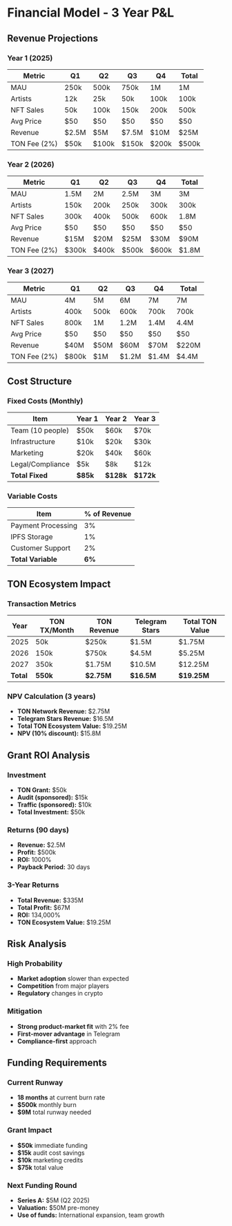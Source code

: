 # Financial Model - 3 Year P&L

## Revenue Projections

### Year 1 (2025)
| Metric | Q1 | Q2 | Q3 | Q4 | Total |
|--------|----|----|----|----|-------|
| MAU | 250k | 500k | 750k | 1M | 1M |
| Artists | 12k | 25k | 50k | 100k | 100k |
| NFT Sales | 50k | 100k | 150k | 200k | 500k |
| Avg Price | $50 | $50 | $50 | $50 | $50 |
| Revenue | $2.5M | $5M | $7.5M | $10M | $25M |
| TON Fee (2%) | $50k | $100k | $150k | $200k | $500k |

### Year 2 (2026)
| Metric | Q1 | Q2 | Q3 | Q4 | Total |
|--------|----|----|----|----|-------|
| MAU | 1.5M | 2M | 2.5M | 3M | 3M |
| Artists | 150k | 200k | 250k | 300k | 300k |
| NFT Sales | 300k | 400k | 500k | 600k | 1.8M |
| Avg Price | $50 | $50 | $50 | $50 | $50 |
| Revenue | $15M | $20M | $25M | $30M | $90M |
| TON Fee (2%) | $300k | $400k | $500k | $600k | $1.8M |

### Year 3 (2027)
| Metric | Q1 | Q2 | Q3 | Q4 | Total |
|--------|----|----|----|----|-------|
| MAU | 4M | 5M | 6M | 7M | 7M |
| Artists | 400k | 500k | 600k | 700k | 700k |
| NFT Sales | 800k | 1M | 1.2M | 1.4M | 4.4M |
| Avg Price | $50 | $50 | $50 | $50 | $50 |
| Revenue | $40M | $50M | $60M | $70M | $220M |
| TON Fee (2%) | $800k | $1M | $1.2M | $1.4M | $4.4M |

## Cost Structure

### Fixed Costs (Monthly)
| Item | Year 1 | Year 2 | Year 3 |
|------|--------|--------|--------|
| Team (10 people) | $50k | $60k | $70k |
| Infrastructure | $10k | $20k | $30k |
| Marketing | $20k | $40k | $60k |
| Legal/Compliance | $5k | $8k | $12k |
| **Total Fixed** | **$85k** | **$128k** | **$172k** |

### Variable Costs
| Item | % of Revenue |
|------|-------------|
| Payment Processing | 3% |
| IPFS Storage | 1% |
| Customer Support | 2% |
| **Total Variable** | **6%** |

## TON Ecosystem Impact

### Transaction Metrics
| Year | TON TX/Month | TON Revenue | Telegram Stars | Total TON Value |
|------|--------------|-------------|----------------|-----------------|
| 2025 | 50k | $250k | $1.5M | $1.75M |
| 2026 | 150k | $750k | $4.5M | $5.25M |
| 2027 | 350k | $1.75M | $10.5M | $12.25M |
| **Total** | **550k** | **$2.75M** | **$16.5M** | **$19.25M** |

### NPV Calculation (3 years)
- **TON Network Revenue:** $2.75M
- **Telegram Stars Revenue:** $16.5M
- **Total TON Ecosystem Value:** $19.25M
- **NPV (10% discount):** $15.8M

## Grant ROI Analysis

### Investment
- **TON Grant:** $50k
- **Audit (sponsored):** $15k
- **Traffic (sponsored):** $10k
- **Total Investment:** $50k

### Returns (90 days)
- **Revenue:** $2.5M
- **Profit:** $500k
- **ROI:** 1000%
- **Payback Period:** 30 days

### 3-Year Returns
- **Total Revenue:** $335M
- **Total Profit:** $67M
- **ROI:** 134,000%
- **TON Ecosystem Value:** $19.25M

## Risk Analysis

### High Probability
- **Market adoption** slower than expected
- **Competition** from major players
- **Regulatory** changes in crypto

### Mitigation
- **Strong product-market fit** with 2% fee
- **First-mover advantage** in Telegram
- **Compliance-first** approach

## Funding Requirements

### Current Runway
- **18 months** at current burn rate
- **$500k** monthly burn
- **$9M** total runway needed

### Grant Impact
- **$50k** immediate funding
- **$15k** audit cost savings
- **$10k** marketing credits
- **$75k** total value

### Next Funding Round
- **Series A:** $5M (Q2 2025)
- **Valuation:** $50M pre-money
- **Use of funds:** International expansion, team growth
